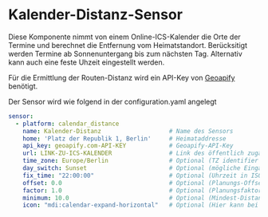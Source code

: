 # Kalender-Distanz-Sensor
Diese Komponente nimmt von einem Online-ICS-Kalender die Orte der Termine und berechnet die Entfernung vom Heimatstandort.
Berücksitigt werden Termine ab Sonnenuntergang bis zum nächsten Tag. Alternativ kann auch eine feste Uhzeit eingestellt werden.

Für die Ermittlung der Routen-Distanz wird ein API-Key von [Geoapify](https://www.geoapify.com/) benötigt.

Der Sensor wird wie folgend in der configuration.yaml angelegt

```yaml
sensor:
  - platform: calendar_distance
    name: Kalender-Distanz                   # Name des Sensors
    home: 'Platz der Republik 1, Berlin'     # Heimataddresse
    api_key: geoapify.com-API-KEY            # Geoapify-API-Key
    url: LINK-ZU-ICS-KALENDER                # Link des öffentlich zugänglichen ICS-Kalenders
    time_zone: Europe/Berlin                 # Optional (TZ identifier https://en.wikipedia.org/wiki/List_of_tz_database_time_zones)
    day_switch: Sunset                       # Optional (mögliche Eingaben: Sunset, FixTime)
    fix_time: "22:00:00"                     # Optional (Uhrzeit in ISO-8601-Format)
    offset: 0.0                              # Optional (Planungs-Offset)
    factor: 1.0                              # Optional (Planungsfaktor)
    minimum: 10.0                            # Optional (Mindest-Distanz in km)
    icon: "mdi:calendar-expand-horizontal"   # Optional (Hier kann bei Bedarf ein anderes Icon gewählt werden)
```
